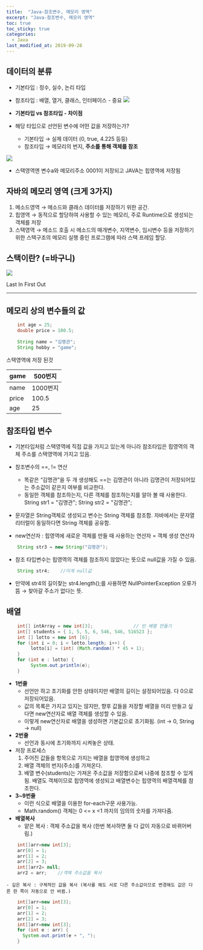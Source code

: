 ```yaml
---
title:  "Java-참조변수, 메모리 영역"
excerpt: "Java-참조변수, 메모리 영역"
toc: true
toc_sticky: true  
categories:
  - Java
last_modified_at: 2019-09-28
---
```


## 데이터의 분류
- 기본타입 : 정수, 실수, 논리 타입
- 참조타입 : 배열, 열거, 클래스, 인터페이스 - 중요
![](https://d2mxuefqeaa7sj.cloudfront.net/s_40F86EC54EF6BD5E5C0C9453DA07DA9E15D357F2E3B076FB9C05873B4AD61DC6_1546481709957_+.png)

- **기본타입 vs 참조타입 - 차이점**
- 해당 타입으로 선언된 변수에 어떤 값을 저장하는가?
    - 기본타입 → 실제 데이터 (0, true, 4.225 등등)
    - 참조타입 → 메모리의 번지, **주소를 통해 객체를 참조**   
    
![](https://d2mxuefqeaa7sj.cloudfront.net/s_40F86EC54EF6BD5E5C0C9453DA07DA9E15D357F2E3B076FB9C05873B4AD61DC6_1546481703228_.jpg)
- 스택영역엔 변수a와 메모리주소 0001이 저장되고       JAVA는 힙영역에 저장됨

## 자바의 메모리 영역 (크게 3가지)
1. 메소드영역 → 메소드와 클래스 데이터를 저장하기 위한 공간.
2. 힙영역 → 동적으로 할당하여 사용할 수 있는 메모리, 주로 Runtime으로 생성되는 객체를 저장
3. 스택영역 → 메소드 호출 시 메소드의 매개변수, 지역변수, 임시변수 등을 저장하기 위한 스택구조의 메모리
    실행 중인 프로그램에 따라 스택 프레임 할당.  
    

## 스택이란? (=바구니)
![](https://d2mxuefqeaa7sj.cloudfront.net/s_40F86EC54EF6BD5E5C0C9453DA07DA9E15D357F2E3B076FB9C05873B4AD61DC6_1546482474635_.png)


Last In First Out

----------
## 메모리 상의 변수들의 값
```java
    int age = 25;
    double price = 100.5;
    
    String name = "김명관";
    String hobby = "game";
```  

스택영역에 저장 된것 

| game  | 500번지  |
| ----- | ------ |
| name  | 1000번지 |
| price | 100.5  |
| age   | 25     |

## 참조타입 변수
- 기본타입처럼 스택영역에 직접 값을 가지고 있는게 아니라 참조타입은 힙영역의 객체 주소를 스택영역에 가지고 있음.
- 참조변수의 ==, != 연산
    - 똑같은 “김명관”을 두 개 생성해도 ==는 김명관이 아니라 김명관이 저장되어있는 주소값이 같은지 여부를 비교한다.
    - 동일한 객체를 참조하는지, 다른 객체를 참조하는지를 알아 볼 때 사용한다.
    String str1 = "김명관";
    String str2 = "김명관";


- 문자열은 String객체로 생성되고 변수는 String 객체를 참조함.
    자바에서는 문자열 리터럴이 동일하다면 String 객체를 공유함.
- new연산자 : 힙영역에 새로운 객체를 만들 때 사용하는 연산자 = 객체 생성 연산자
```java
    String str3 = new String("김명관");
```

- 참조 타입변수는 힙영역의 객체를 참조하지 않았다는 뜻으로 null값을 가질 수 있음.
```java
    String str4;    //이게 null값
```

- 만약에 str4의 길이찾는 str4.length();를 사용하면 NullPointerException 오류가 뜸 → 찾아갈 주소가 없다는 뜻.
## 배열  
```java
    int[] intArray = new int[3];               // 빈 배열 만들기
    int[] students = { 1, 5, 5, 6, 546, 546, 516523 };
    int [] lotto = new int [6];
    for (int i = 0; i < lotto.length; i++) {
         lotto[i] = (int) (Math.random() * 45 + 1);
    }
    for (int e : lotto) {
         System.out.println(e);
    }
```
- **1번줄**
    - 선언만 하고 초기화를 안한 상태이지만 배열의 길이는 설정되어있음. 다 0으로 저장되어있음.
    - 값의 목록은 가지고 있지는 않지만, 향후 값들을 저장할 배열을 미리 만들고 싶다면 new연산자로 배열 객체를 생성할 수 있음.
    - 이렇게 new연산자로 배열을 생성하면 기본값으로 초기화됨. (int → 0, String → null)
- **2번줄**
    - 선언과 동시에 초기화까지 시켜놓은 상태. 
- 저장 프로세스
    1. 주어진 값들을 항목으로 가지는 배열을 힙영역에 생성하고 
    2. 배열 객체의 번지(주소)를 가져온다.
    3. 배열 변수(students)는 가져온 주소값을 저장함으로써 나중에 참조할 수 있게됨.
    배열도 객체이므로 힙영역에 생성되고 배열변수는 힙영역의 배열객체를 참조한다.
- **3~9번줄**
    - 이런 식으로 배열을 이용한 for-each구문 사용가능.
    - Math.random() 객체는 0 <= x <1 까지의 임의의 숫자를 가져다줌.
- **배열복사**
    - 얕은 복사 :  객체 주소값을 복사 (한번 복사하면 둘 다 값이 자동으로 바뀌어버림.)
```java
    int[]arr=new int[3];
    arr[0] = 1;
    arr[1] = 2;
    arr[2] = 3;
    int[]arr2= null;
    arr2 = arr;    //객체 주소값을 복사
```

    - 깊은 복사 : 구체적인 값을 복사 (복사를 해도 서로 다른 주소값이므로 변경해도 값은 다른 한 쪽이 자동으로 안 바뀜.)
```java
    int[]arr=new int[3];
    arr[0] = 1;
    arr[1] = 2;
    arr[2] = 3;
    int[]arr=new int[3];
    for (int e : arr) {
      System.out.print(e + ", ");
    }
```
